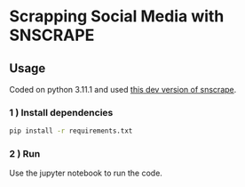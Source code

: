 # Scrapping Social Media with SNSCRAPE

## Usage

Coded on python 3.11.1 and used [this dev version of snscrape](https://github.com/JustAnotherArchivist/snscrape.git@db4824e39715f7b352a224615adcb8eb1840f417).

### 1 ) Install dependencies

```bash
pip install -r requirements.txt
```

### 2 ) Run

Use the jupyter notebook to run the code.
